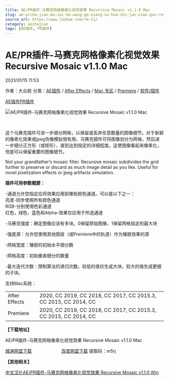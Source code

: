 ```yaml
---
title: AE/PR插件-马赛克网格像素化视觉效果 Recursive Mosaic v1.1.0 Mac
slug: ae-prcha-jian-ma-sai-ke-wang-ge-xiang-su-hua-shi-jue-xiao-guo-recursive-mosaic-v1-1-0-mac
source_url: https://www.lookae.com/rm-11/
category: aechajian
tags: [AE插件, PR插件]
---
```

# AE/PR插件-马赛克网格像素化视觉效果 Recursive Mosaic v1.1.0 Mac

2021/01/15 11:53

作者：大众脸
分类：[AE插件](https://www.lookae.com/after-effects/aechajian/) / [After Effects](https://www.lookae.com/after-effects/) / [Mac 专区](https://www.lookae.com/mac-osx/) / [Premiere](https://www.lookae.com/qitarjcj/premierezy/) / [软件/插件](https://www.lookae.com/qitarjcj/)

[AE插件](https://www.lookae.com/tag/ae%e6%8f%92%e4%bb%b6/)[PR插件](https://www.lookae.com/tag/pr%e6%8f%92%e4%bb%b6/)

![AE/PR插件-马赛克网格像素化视觉效果 Recursive Mosaic v1.1.0 Mac](https://www.lookae.com/wp-content/uploads/2020/07/Recursive-Mosaic.jpg "AE/PR插件-马赛克网格像素化视觉效果 Recursive Mosaic v1.1.0 Mac-LookAE.com")

﻿

这个马赛克插件可进一步细分网格，以保留或丢弃任意数量的图像细节。对于新颖的像素化效果或jpeg伪像模拟很有用。马赛克插件可将图像划分为网格，然后进一步细分正方形（或矩形），直到达到指定的详细程度。这使图像看起来像素化，但是可以保留重要的图像细节。

Not your grandfather’s mosaic filter. Recursive mosaic subdivides the grid further to preserve or discard as much image detail as you like. Useful for novel pixelization effects or jpeg artifacts simulation.

**插件可用参数概要：**

-通道允许您指定应将效果应用到哪些颜色通道。可以是以下之一：  
亮度-同步使用所有颜色通道  
RGB-分别使用色彩通道  
红色，绿色，蓝色和Alpha-效果仅应用于所选通道

-马赛克强度：确定图像应该有多块。0保留原始图像，1保留网格指定的最大块

-强度源：允许您使用其他图层（或Premiere中的轨道）作为镶嵌效果的源

-网格宽度：镶嵌的初始水平细分数

-网格高度：初始垂直细分的数量

-最大迭代次数：限制算法的递归次数。较低的值仅生成大块，较大的值生成更细的子块。

支持Mac系统：

|  |  |
| --- | --- |
| After Effects | 2020, CC 2019, CC 2018, CC 2017, CC 2015.3, CC 2015, CC 2014, CC |
| Premiere | 2020, CC 2019, CC 2018, CC 2017, CC 2015.3, CC 2015, CC 2014, CC |

**【下载地址】**

AE/PR插件-马赛克网格像素化视觉效果 Recursive Mosaic v1.1.0 Mac

[城通网盘下载](https://089u.com/file/680462-479206479)                        [百度网盘下载](https://pan.baidu.com/s/1EBTBhrhqdR8DkSLW6Q6vFQ) 提取码：m5rj

**【其他相关】**

[中文汉化AE/PR插件-马赛克网格像素化视觉效果 Recursive Mosaic v1.1.0 Win](https://www.lookae.com/recursive-mosaic/)
